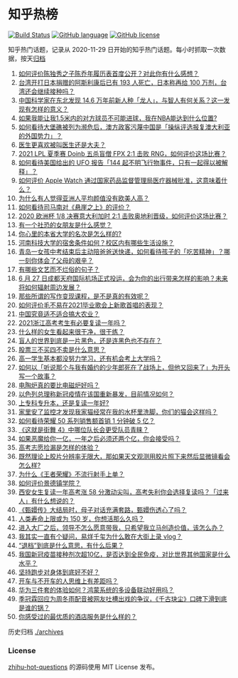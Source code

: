 # 知乎热榜
[![Build Status](https://github.com/ToWeLong/zhihu-hot-questions/workflows/CI/badge.svg)](https://github.com/ToWeLong/zhihu-hot-questions/actions)
[![GitHub language](https://img.shields.io/badge/language-golang-orange.svg)](https://golang.org/)
[![GitHub license](https://img.shields.io/github/license/ToWeLong/zhihu-hot-questions)](https://github.com/ToWeLong/zhihu-hot-questions/blob/main/LICENSE)

知乎热门话题，记录从 2020-11-29 日开始的知乎热门话题。每小时抓取一次数据，按天[归档](./archives)

<!-- BEGIN -->

1. [如何评价陈独秀之子陈乔年履历表首度公开？对此你有什么感想？](https://www.zhihu.com/question/464933522)
1. [台湾开打日本捐赠的阿斯利康后已有 193 人死亡，日本称再给 100 万剂，台湾还会继续接种吗？](https://www.zhihu.com/question/467768491)
1. [中国科学家在东北发现 14.6 万年前新人种「龙人」，与智人有何关系？这一发现有怎样的意义？](https://www.zhihu.com/question/467654212)
1. [如果我能让我1.5米内的对方球员不可能进球，我在NBA能达到什么位置?](https://www.zhihu.com/question/402597076)
1. [如何看待大堡礁被列为濒危后，澳方政客污蔑中国是「操纵评选报复澳大利亚的外国势力」？](https://www.zhihu.com/question/466643968)
1. [医生更喜欢被叫医生还是大夫？](https://www.zhihu.com/question/392695588)
1. [2021 LPL 夏季赛 Doinb 五杀盲僧 FPX 2:1 击败 RNG，如何评价这场比赛？](https://www.zhihu.com/question/467927415)
1. [如何看待美国给出的 UFO 报告「144 起不明飞行物事件，只有一起得以被解释」？](https://www.zhihu.com/question/467298489)
1. [如何评价 Apple Watch 通过国家药品监督管理局医疗器械批准，这意味着什么？](https://www.zhihu.com/question/467625126)
1. [为什么有人觉得亚洲人平均颜值没有欧美人高？](https://www.zhihu.com/question/433666039)
1. [如何看待司马南对《悬崖之上》的评价？](https://www.zhihu.com/question/462226337)
1. [2020 欧洲杯 1/8 决赛意大利加时 2:1 击败奥地利晋级，如何评价这场比赛？](https://www.zhihu.com/question/468049116)
1. [有一个社恐的女朋友是什么感觉？](https://www.zhihu.com/question/323962570)
1. [你心里的本省大学的名次是怎么样的?](https://www.zhihu.com/question/410179653)
1. [河南科技大学的宿舍条件如何？校区内有哪些生活设施？](https://www.zhihu.com/question/326856562)
1. [青岛一女孩中考结束后主动陪爸爸送快递，如何看待孩子的「吃苦精神」？哪一刻你体会了父母的艰辛？](https://www.zhihu.com/question/466719905)
1. [有哪些文艺而不烂俗的句子？](https://www.zhihu.com/question/384858847)
1. [6 月 27 日成都天府国际机场正式投运，会为你的出行带来怎样的影响？未来将如何辐射周边发展？](https://www.zhihu.com/question/467116966)
1. [那些所谓的写作变现课程，是不是真的有效呢？](https://www.zhihu.com/question/461400447)
1. [如何评价毛不易在2021毕业歌会上新歌首唱的表现？](https://www.zhihu.com/question/467985173)
1. [中国究竟适不适合搞大农业？](https://www.zhihu.com/question/323105287)
1. [2021浙江高考考生有必要复读一年吗？](https://www.zhihu.com/question/466107095)
1. [什么样的女生看起来很干净，很干练？](https://www.zhihu.com/question/23796174)
1. [盲人的世界到底是一片黑色，还是连黑色也不存在？](https://www.zhihu.com/question/48476818)
1. [股票三不买四不卖是什么意思？](https://www.zhihu.com/question/453247969)
1. [高一学生基本都没努力学习，还有机会考上大学吗？](https://www.zhihu.com/question/465637082)
1. [如何以「听说那个与我有婚约的少年郎死在了战场上，但他又回来了」为开头写一个故事？](https://www.zhihu.com/question/459096689)
1. [电陶炉真的要比电磁炉好吗？](https://www.zhihu.com/question/381245384)
1. [以色列总理称新冠疫情在该国重新暴发，目前情况如何？](https://www.zhihu.com/question/466765546)
1. [上专科专升本，还是复读一年好?](https://www.zhihu.com/question/313595217)
1. [家里安了监控才发现我家猫经常在我的水杯里洗脚，你们的猫会这样吗？](https://www.zhihu.com/question/459983017)
1. [如何看待荣耀 50 系列销售额首销 1 分钟破 5 亿？](https://www.zhihu.com/question/467418330)
1. [《这就是街舞 4》中哪位队长会更受队员青睐？](https://www.zhihu.com/question/466348692)
1. [如果恶魔给你一亿，一年之后必须还两个亿，你会接受吗？](https://www.zhihu.com/question/392418796)
1. [高考志愿捡漏是怎样的体验？](https://www.zhihu.com/question/59549503)
1. [既然理论上胶片分辨率无限大，那如果天文观测用胶片照下来然后显微镜看会怎么样?](https://www.zhihu.com/question/453975780)
1. [为什么《王者荣耀》不流行射手上单？](https://www.zhihu.com/question/460375616)
1. [如何评价景德镇学院？](https://www.zhihu.com/question/24931592)
1. [西安女生复读一年高考涨 58 分激动尖叫，高考失利你会选择复读吗？「过来人」有什么想说的？](https://www.zhihu.com/question/467509623)
1. [《甄嬛传》大结局时，母子对话充满套路，甄嬛伤透心了吗？](https://www.zhihu.com/question/404317643)
1. [人类寿命上限或为 150 岁，你想活那么久吗？](https://www.zhihu.com/question/466968884)
1. [进入大厂之后，领导不怎么愿意带我，只希望我立马创造价值，该怎么办？](https://www.zhihu.com/question/466550532)
1. [我其实一直有个疑问，易烊千玺为什么敢在大街上录 vlog？](https://www.zhihu.com/question/464875636)
1. [“退档”到底是什么意思，有什么后果？](https://www.zhihu.com/question/331780490)
1. [我国新冠疫苗接种剂次超10亿，是否达到全民免疫，对比世界其他国家是什么水平？](https://www.zhihu.com/question/466845525)
1. [坚持跑步对身体到底好不好？](https://www.zhihu.com/question/461618978)
1. [开车与不开车的人思维上有差距吗？](https://www.zhihu.com/question/466319507)
1. [华为三件套的体验如何？鸿蒙系统的多设备联动好用吗？](https://www.zhihu.com/question/467709448)
1. [季冠霖回应为周冬雨配音被网友吐槽出戏的争议，《千古玦尘》口碑下滑到底是谁的锅？](https://www.zhihu.com/question/467423413)
1. [你感受过的最优质的酒店服务是什么样的？](https://www.zhihu.com/question/36082879)

<!-- END -->

历史归档 [./archives](./archives)


### License
[zhihu-hot-questions](https://github.com/towelong/zhihu-hot-questions) 的源码使用 MIT License 发布。